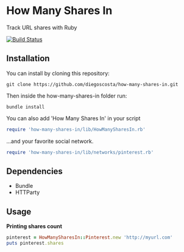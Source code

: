 How Many Shares In
=====
Track URL shares with Ruby

[![Build Status](https://travis-ci.org/diegoscosta/how-many-shares-in.svg?branch=master)](https://travis-ci.org/diegoscosta/how-many-shares-in)

Installation
------------

You can install by cloning this repository:
```ssh
git clone https://github.com/diegoscosta/how-many-shares-in.git
```

Then inside the how-many-shares-in folder run:
```ssh
bundle install
```

You can also add 'How Many Shares In' in your script
```ruby
require 'how-many-shares-in/lib/HowManySharesIn.rb'
```

...and your favorite social network.
```ruby
require 'how-many-shares-in/lib/networks/pinterest.rb'
```

Dependencies
----
* Bundle
* HTTParty

Usage
-----

**Printing shares count**
```ruby
pinterest = HowManySharesIn::Pinterest.new 'http://myurl.com'
puts pinterest.shares
```
